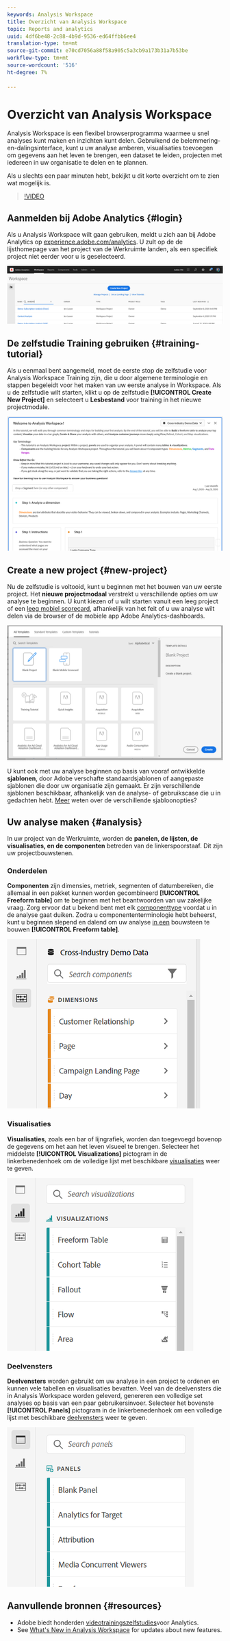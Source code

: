 ```yaml
---
keywords: Analysis Workspace
title: Overzicht van Analysis Workspace
topic: Reports and analytics
uuid: 4df6be48-2c88-4b9d-9536-ed64ffbb6ee4
translation-type: tm+mt
source-git-commit: e70cd7056a88f58a905c5a3cb9a173b31a7b53be
workflow-type: tm+mt
source-wordcount: '516'
ht-degree: 7%

---
```



# Overzicht van Analysis Workspace

Analysis Workspace is een flexibel browserprogramma waarmee u snel analyses kunt maken en inzichten kunt delen. Gebruikend de belemmering-en-dalingsinterface, kunt u uw analyse amberen, visualisaties toevoegen om gegevens aan het leven te brengen, een dataset te leiden, projecten met iedereen in uw organisatie te delen en te plannen.

Als u slechts een paar minuten hebt, bekijkt u dit korte overzicht om te zien wat mogelijk is.

>[!VIDEO](https://video.tv.adobe.com/v/26266/?quality=12)

## Aanmelden bij Adobe Analytics {#login}

Als u Analysis Workspace wilt gaan gebruiken, meldt u zich aan bij Adobe Analytics op [experience.adobe.com/analytics](http://experience.adobe.com/analytics). U zult op de de lijsthomepage van het project van de Werkruimte landen, als een specifiek project niet eerder voor u is geselecteerd.

![](assets/login-analytics.png)

## De zelfstudie Training gebruiken {#training-tutorial}

Als u eenmaal bent aangemeld, moet de eerste stop de zelfstudie voor Analysis Workspace Training zijn, die u door algemene terminologie en stappen begeleidt voor het maken van uw eerste analyse in Workspace. Als u de zelfstudie wilt starten, klikt u op de zelfstudie **[!UICONTROL Create New Project]** en selecteert u **Lesbestand** voor training in het nieuwe projectmodale.

![](assets/training-tutorial.png)

## Create a new project {#new-project}

Nu de zelfstudie is voltooid, kunt u beginnen met het bouwen van uw eerste project. Het **nieuwe projectmodaal** verstrekt u verschillende opties om uw analyse te beginnen. U kunt kiezen of u wilt starten vanuit een leeg project of een [leeg mobiel scorecard](https://docs.adobe.com/content/help/en/analytics/analyze/mobapp/curator.html), afhankelijk van het feit of u uw analyse wilt delen via de browser of de mobiele app Adobe Analytics-dashboards.

![](assets/create-new-project.png)

U kunt ook met uw analyse beginnen op basis van vooraf ontwikkelde **sjablonen**, door Adobe verschafte standaardsjablonen of aangepaste sjablonen die door uw organisatie zijn gemaakt. Er zijn verschillende sjablonen beschikbaar, afhankelijk van de analyse- of gebruikscase die u in gedachten hebt. [Meer](https://docs.adobe.com/content/help/nl-NL/analytics/analyze/analysis-workspace/build-workspace-project/starter-projects.html) weten over de verschillende sjabloonopties?

## Uw analyse maken {#analysis}

In uw project van de Werkruimte, worden de **panelen, de lijsten, de visualisaties, en de componenten** betreden van de linkerspoorstaaf. Dit zijn uw projectbouwstenen.

### Onderdelen

**Componenten** zijn dimensies, metriek, segmenten of datumbereiken, die allemaal in een pakket kunnen worden gecombineerd **[!UICONTROL Freeform table]** om te beginnen met het beantwoorden van uw zakelijke vraag. Zorg ervoor dat u bekend bent met elk [componenttype](/help/analyze/analysis-workspace/components/analysis-workspace-components.md) voordat u in de analyse gaat duiken. Zodra u componententerminologie hebt beheerst, kunt u beginnen slepend en dalend om uw analyse [in een](https://docs.adobe.com/content/help/en/analytics/analyze/analysis-workspace/build-workspace-project/t-freeform-project.html) bouwsteen te bouwen **[!UICONTROL Freeform table]**.

![](assets/build-components.png)

### Visualisaties

**Visualisaties**, zoals een bar of lijngrafiek, worden dan toegevoegd bovenop de gegevens om het aan het leven visueel te brengen. Selecteer het middelste **[!UICONTROL Visualizations]** pictogram in de linkerbenedenhoek om de volledige lijst met beschikbare [visualisaties](https://docs.adobe.com/content/help/en/analytics/analyze/analysis-workspace/visualizations/freeform-analysis-visualizations.html) weer te geven.

![](assets/build-visualizations.png)

### Deelvensters

**Deelvensters** worden gebruikt om uw analyse in een project te ordenen en kunnen vele tabellen en visualisaties bevatten. Veel van de deelvensters die in Analysis Workspace worden geleverd, genereren een volledige set analyses op basis van een paar gebruikersinvoer. Selecteer het bovenste **[!UICONTROL Panels]** pictogram in de linkerbenedenhoek om een volledige lijst met beschikbare [deelvensters](https://docs.adobe.com/content/help/en/analytics/analyze/analysis-workspace/panels/panels.html) weer te geven.

![](assets/build-panels.png)

## Aanvullende bronnen {#resources}

* Adobe biedt honderden [videotrainingszelfstudies](https://docs.adobe.com/content/help/en/analytics-learn/tutorials/overview.html)voor Analytics.
* See [What&#39;s New in Analysis Workspace](/help/analyze/analysis-workspace/new-features-in-analysis-workspace.md) for updates about new features.
